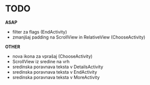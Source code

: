 TODO
====

**ASAP**
- filter za flags (EndActivity)
- zmanjšaj padding na ScrollView in RelativeView (ChooseActivity)

**OTHER**
- nova ikona za vprašaj (ChooseActivity)
- ScrollView iz sredine na vrh
- sredinska poravnava teksta v DetailsActivity
- sredinska poravnava teksta v EndActivity
- sredinska poravnava teksta v MoreActivity
